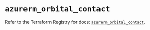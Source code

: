 # `azurerm_orbital_contact`

Refer to the Terraform Registry for docs: [`azurerm_orbital_contact`](https://registry.terraform.io/providers/hashicorp/azurerm/3.105.0/docs/resources/orbital_contact).
